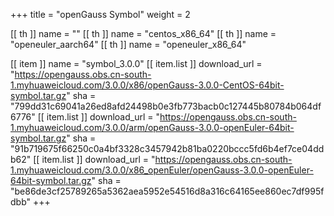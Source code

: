 +++
title = "openGauss Symbol"
weight = 2

[[ th ]]
    name = ""
[[ th ]]
    name = "centos_x86_64"
[[ th ]]
    name = "openeuler_aarch64"
[[ th ]]
    name = "openeuler_x86_64"

[[ item ]]
    name = "symbol_3.0.0"
    [[ item.list ]]
        download_url = "https://opengauss.obs.cn-south-1.myhuaweicloud.com/3.0.0/x86/openGauss-3.0.0-CentOS-64bit-symbol.tar.gz"
        sha = "799dd31c69041a26ed8afd24498b0e3fb773bacb0c127445b80784b064df6776"
    [[ item.list ]]
        download_url = "https://opengauss.obs.cn-south-1.myhuaweicloud.com/3.0.0/arm/openGauss-3.0.0-openEuler-64bit-symbol.tar.gz"
        sha = "91b719675f66250c0a4bf3328c3457942b81ba0220bccc5fd6b4ef7ce04ddb62"
    [[ item.list ]]
        download_url = "https://opengauss.obs.cn-south-1.myhuaweicloud.com/3.0.0/x86_openEuler/openGauss-3.0.0-openEuler-64bit-symbol.tar.gz"
        sha = "be86de3cf25789265a5362aea5952e54516d8a316c64165ee860ec7df995fdbb"
+++
